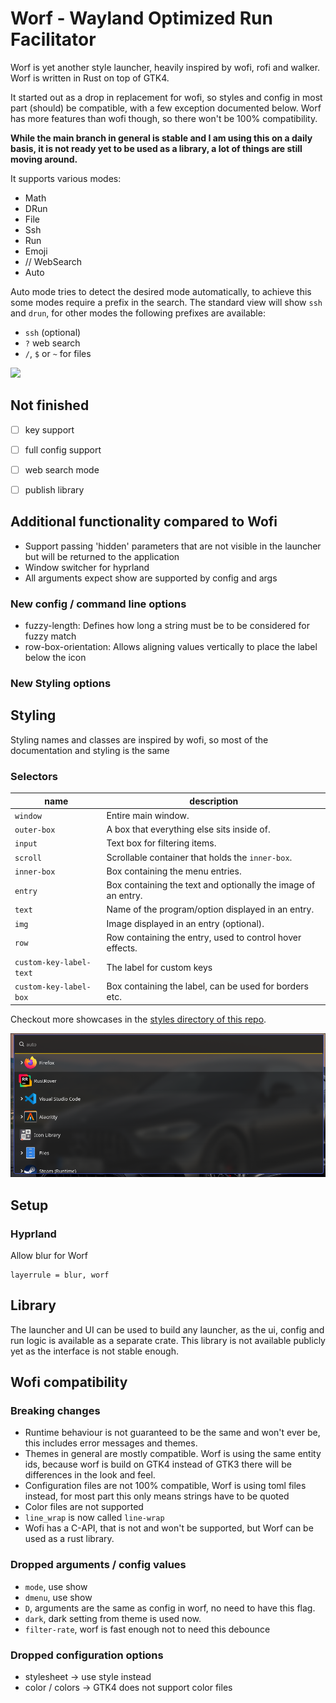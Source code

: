 # Worf - Wayland Optimized Run Facilitator

Worf is yet another style launcher, heavily inspired by wofi, rofi and walker.
Worf is written in Rust on top of GTK4. 

It started out as a drop in replacement for wofi, so styles and config in most part (should) be compatible, 
with a few exception documented below. 
Worf has more features than wofi though, so there won't be 100% compatibility.

**While the main branch in general is stable and I am using this on a daily basis, it is not ready yet
to be used as a library, a lot of things are still moving around.**

It supports various modes:
* Math
* DRun
* File
* Ssh
* Run
* Emoji 
* // WebSearch
* Auto

Auto mode tries to detect the desired mode automatically, to achieve this some modes require a prefix in the search.
The standard view will show `ssh` and `drun`, for other modes the following prefixes are available:
* `ssh` (optional)
* `?` web search
* `/`, `$` or `~` for files

<img src="images/demo.gif">

## Not finished
* [ ] key support
* [ ] full config support
* [ ] web search mode
* [ ] publish library


## Additional functionality compared to Wofi
* Support passing 'hidden' parameters that are not visible in the launcher but will be returned to the application
* Window switcher for hyprland
* All arguments expect show are supported by config and args

### New config / command line options
* fuzzy-length: Defines how long a string must be to be considered for fuzzy match
* row-box-orientation: Allows aligning values vertically to place the label below the icon

### New Styling options

## Styling

Styling names and classes are inspired by wofi, so most of the documentation and styling is the same

### Selectors

| name                    | description                                                   |
|-------------------------|---------------------------------------------------------------|
| `window`                | Entire main window.                                           |
| `outer-box`             | A box that everything else sits inside of.                    |
| `input`                 | Text box for filtering items.                                 |
| `scroll`                | Scrollable container that holds the `inner-box`.              |
| `inner-box`             | Box containing the menu entries.                              |
| `entry`                 | Box containing the text and optionally the image of an entry. |
| `text`                  | Name of the program/option displayed in an entry.             |
| `img`                   | Image displayed in an entry (optional).                       |
| `row`                   | Row containing the entry, used to control hover effects.      |
| `custom-key-label-text` | The label for custom keys                                     |
| `custom-key-label-box`  | Box containing the label, can be used for borders etc.        |

Checkout more showcases in the [styles directory of this repo](styles).

![](styles/compact/example.png)


## Setup

### Hyprland

Allow blur for Worf
```
layerrule = blur, worf
```


## Library

The launcher and UI can be used to build any launcher, as the ui, config and run logic is available as a separate crate.
This library is not available publicly yet as the interface is not stable enough.

## Wofi compatibility

### Breaking changes
* Runtime behaviour is not guaranteed to be the same and won't ever be, this includes error messages and themes.
* Themes in general are mostly compatible. Worf is using the same entity ids, 
  because worf is build on GTK4 instead of GTK3 there will be differences in the look and feel.
* Configuration files are not 100% compatible, Worf is using toml files instead, for most part this only means strings have to be quoted
* Color files are not supported
* `line_wrap` is now called `line-wrap`
* Wofi has a C-API, that is not and won't be supported, but Worf can be used as a rust library.

### Dropped arguments / config values
* `mode`, use show
* `dmenu`, use show
* `D`, arguments are the same as config in worf, no need to have this flag.
* `dark`, dark setting from theme is used now.
* `filter-rate`, worf is fast enough not to need this debounce

### Dropped configuration options
* stylesheet -> use style instead
* color / colors -> GTK4 does not support color files
